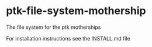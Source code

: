 # ptk-file-system-mothership
The file system for the ptk motherships


For installation instructions see the INSTALL.md file